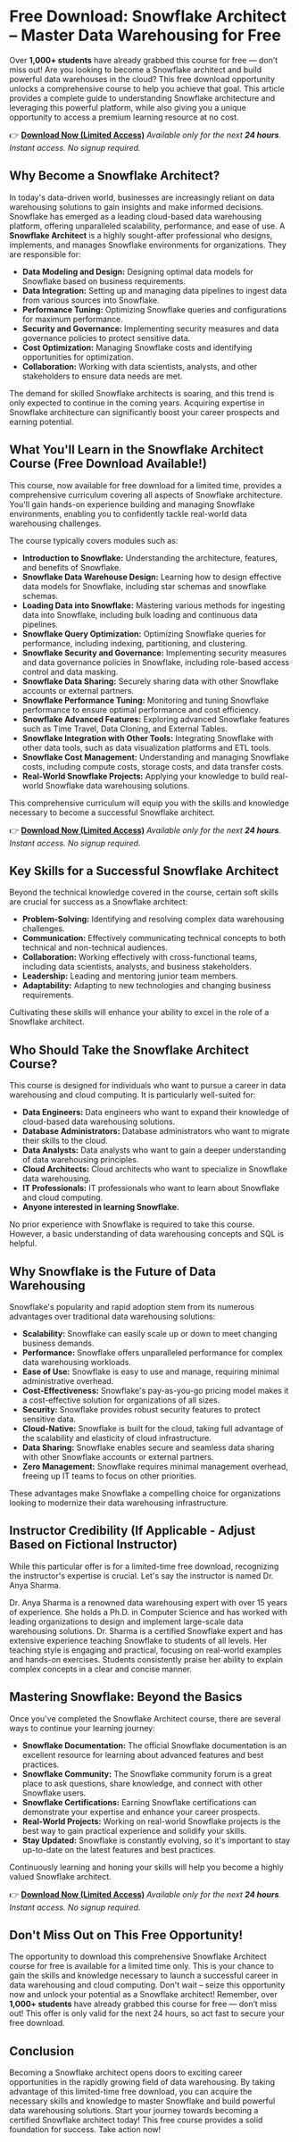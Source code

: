 # Free Download: Snowflake Architect – Master Data Warehousing for Free

Over **1,000+ students** have already grabbed this course for free — don’t miss out! Are you looking to become a Snowflake architect and build powerful data warehouses in the cloud? This free download opportunity unlocks a comprehensive course to help you achieve that goal. This article provides a complete guide to understanding Snowflake architecture and leveraging this powerful platform, while also giving you a unique opportunity to access a premium learning resource at no cost.

👉 [**Download Now (Limited Access)**](https://udemywork.com/snowflake-architect)
_Available only for the next **24 hours**. Instant access. No signup required._

## Why Become a Snowflake Architect?

In today's data-driven world, businesses are increasingly reliant on data warehousing solutions to gain insights and make informed decisions. Snowflake has emerged as a leading cloud-based data warehousing platform, offering unparalleled scalability, performance, and ease of use. A **Snowflake Architect** is a highly sought-after professional who designs, implements, and manages Snowflake environments for organizations. They are responsible for:

*   **Data Modeling and Design:** Designing optimal data models for Snowflake based on business requirements.
*   **Data Integration:** Setting up and managing data pipelines to ingest data from various sources into Snowflake.
*   **Performance Tuning:** Optimizing Snowflake queries and configurations for maximum performance.
*   **Security and Governance:** Implementing security measures and data governance policies to protect sensitive data.
*   **Cost Optimization:** Managing Snowflake costs and identifying opportunities for optimization.
*   **Collaboration:** Working with data scientists, analysts, and other stakeholders to ensure data needs are met.

The demand for skilled Snowflake architects is soaring, and this trend is only expected to continue in the coming years. Acquiring expertise in Snowflake architecture can significantly boost your career prospects and earning potential.

## What You'll Learn in the Snowflake Architect Course (Free Download Available!)

This course, now available for free download for a limited time, provides a comprehensive curriculum covering all aspects of Snowflake architecture. You'll gain hands-on experience building and managing Snowflake environments, enabling you to confidently tackle real-world data warehousing challenges.

The course typically covers modules such as:

*   **Introduction to Snowflake:** Understanding the architecture, features, and benefits of Snowflake.
*   **Snowflake Data Warehouse Design:** Learning how to design effective data models for Snowflake, including star schemas and snowflake schemas.
*   **Loading Data into Snowflake:** Mastering various methods for ingesting data into Snowflake, including bulk loading and continuous data pipelines.
*   **Snowflake Query Optimization:** Optimizing Snowflake queries for performance, including indexing, partitioning, and clustering.
*   **Snowflake Security and Governance:** Implementing security measures and data governance policies in Snowflake, including role-based access control and data masking.
*   **Snowflake Data Sharing:** Securely sharing data with other Snowflake accounts or external partners.
*   **Snowflake Performance Tuning:** Monitoring and tuning Snowflake performance to ensure optimal performance and cost efficiency.
*   **Snowflake Advanced Features:** Exploring advanced Snowflake features such as Time Travel, Data Cloning, and External Tables.
*   **Snowflake Integration with Other Tools:** Integrating Snowflake with other data tools, such as data visualization platforms and ETL tools.
*   **Snowflake Cost Management:** Understanding and managing Snowflake costs, including compute costs, storage costs, and data transfer costs.
*   **Real-World Snowflake Projects:** Applying your knowledge to build real-world Snowflake data warehousing solutions.

This comprehensive curriculum will equip you with the skills and knowledge necessary to become a successful Snowflake architect.

👉 [**Download Now (Limited Access)**](https://udemywork.com/snowflake-architect)
_Available only for the next **24 hours**. Instant access. No signup required._

## Key Skills for a Successful Snowflake Architect

Beyond the technical knowledge covered in the course, certain soft skills are crucial for success as a Snowflake architect:

*   **Problem-Solving:** Identifying and resolving complex data warehousing challenges.
*   **Communication:** Effectively communicating technical concepts to both technical and non-technical audiences.
*   **Collaboration:** Working effectively with cross-functional teams, including data scientists, analysts, and business stakeholders.
*   **Leadership:** Leading and mentoring junior team members.
*   **Adaptability:** Adapting to new technologies and changing business requirements.

Cultivating these skills will enhance your ability to excel in the role of a Snowflake architect.

## Who Should Take the Snowflake Architect Course?

This course is designed for individuals who want to pursue a career in data warehousing and cloud computing. It is particularly well-suited for:

*   **Data Engineers:** Data engineers who want to expand their knowledge of cloud-based data warehousing solutions.
*   **Database Administrators:** Database administrators who want to migrate their skills to the cloud.
*   **Data Analysts:** Data analysts who want to gain a deeper understanding of data warehousing principles.
*   **Cloud Architects:** Cloud architects who want to specialize in Snowflake data warehousing.
*   **IT Professionals:** IT professionals who want to learn about Snowflake and cloud computing.
*   **Anyone interested in learning Snowflake.**

No prior experience with Snowflake is required to take this course. However, a basic understanding of data warehousing concepts and SQL is helpful.

## Why Snowflake is the Future of Data Warehousing

Snowflake's popularity and rapid adoption stem from its numerous advantages over traditional data warehousing solutions:

*   **Scalability:** Snowflake can easily scale up or down to meet changing business demands.
*   **Performance:** Snowflake offers unparalleled performance for complex data warehousing workloads.
*   **Ease of Use:** Snowflake is easy to use and manage, requiring minimal administrative overhead.
*   **Cost-Effectiveness:** Snowflake's pay-as-you-go pricing model makes it a cost-effective solution for organizations of all sizes.
*   **Security:** Snowflake provides robust security features to protect sensitive data.
*   **Cloud-Native:** Snowflake is built for the cloud, taking full advantage of the scalability and elasticity of cloud infrastructure.
*   **Data Sharing:** Snowflake enables secure and seamless data sharing with other Snowflake accounts or external partners.
*   **Zero Management:** Snowflake requires minimal management overhead, freeing up IT teams to focus on other priorities.

These advantages make Snowflake a compelling choice for organizations looking to modernize their data warehousing infrastructure.

## Instructor Credibility (If Applicable - Adjust Based on Fictional Instructor)

While this particular offer is for a limited-time free download, recognizing the instructor's expertise is crucial. Let's say the instructor is named Dr. Anya Sharma.

Dr. Anya Sharma is a renowned data warehousing expert with over 15 years of experience. She holds a Ph.D. in Computer Science and has worked with leading organizations to design and implement large-scale data warehousing solutions. Dr. Sharma is a certified Snowflake expert and has extensive experience teaching Snowflake to students of all levels. Her teaching style is engaging and practical, focusing on real-world examples and hands-on exercises. Students consistently praise her ability to explain complex concepts in a clear and concise manner.

## Mastering Snowflake: Beyond the Basics

Once you've completed the Snowflake Architect course, there are several ways to continue your learning journey:

*   **Snowflake Documentation:** The official Snowflake documentation is an excellent resource for learning about advanced features and best practices.
*   **Snowflake Community:** The Snowflake community forum is a great place to ask questions, share knowledge, and connect with other Snowflake users.
*   **Snowflake Certifications:** Earning Snowflake certifications can demonstrate your expertise and enhance your career prospects.
*   **Real-World Projects:** Working on real-world Snowflake projects is the best way to gain practical experience and solidify your skills.
*   **Stay Updated:** Snowflake is constantly evolving, so it's important to stay up-to-date on the latest features and best practices.

Continuously learning and honing your skills will help you become a highly valued Snowflake architect.

👉 [**Download Now (Limited Access)**](https://udemywork.com/snowflake-architect)
_Available only for the next **24 hours**. Instant access. No signup required._

## Don't Miss Out on This Free Opportunity!

The opportunity to download this comprehensive Snowflake Architect course for free is available for a limited time only. This is your chance to gain the skills and knowledge necessary to launch a successful career in data warehousing and cloud computing. Don't wait – seize this opportunity now and unlock your potential as a Snowflake architect! Remember, over **1,000+ students** have already grabbed this course for free — don’t miss out! This offer is only valid for the next 24 hours, so act fast to secure your free download.

## Conclusion

Becoming a Snowflake architect opens doors to exciting career opportunities in the rapidly growing field of data warehousing. By taking advantage of this limited-time free download, you can acquire the necessary skills and knowledge to master Snowflake and build powerful data warehousing solutions. Start your journey towards becoming a certified Snowflake architect today! This free course provides a solid foundation for success. Take action now!
